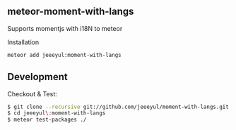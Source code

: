 ## meteor-moment-with-langs


Supports momentjs with i18N to meteor

Installation

```bash
meteor add jeeeyul:moment-with-langs
```

## Development

Checkout & Test:
```bash
$ git clone --recursive git://github.com/jeeeyul/moment-with-langs.git jeeeyul:moment-with-langs
$ cd jeeeyul\:moment-with-langs
$ meteor test-packages ./
```

